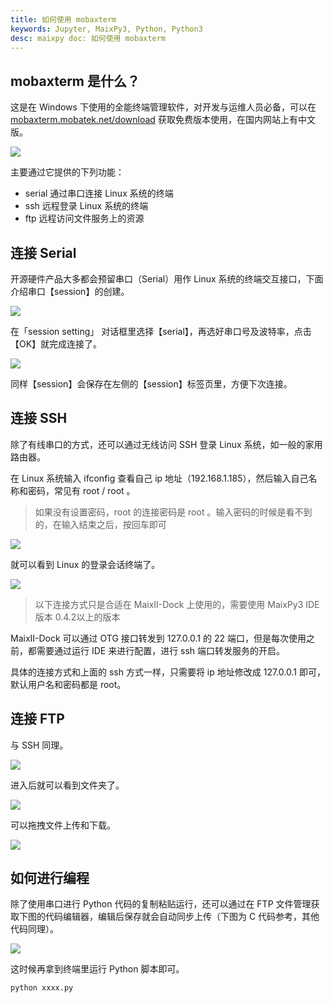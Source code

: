 ```yaml
---
title: 如何使用 mobaxterm 
keywords: Jupyter, MaixPy3, Python, Python3
desc: maixpy doc: 如何使用 mobaxterm 
---
```


## mobaxterm 是什么？

这是在 Windows 下使用的全能终端管理软件，对开发与运维人员必备，可以在 [mobaxterm.mobatek.net/download](https://mobaxterm.mobatek.net/download.html) 获取免费版本使用，在国内网站上有中文版。

![](https://mobaxterm.mobatek.net/img/moba/features/feature-terminal.png)

主要通过它提供的下列功能：

- serial 通过串口连接 Linux 系统的终端
- ssh 远程登录 Linux 系统的终端
- ftp 远程访问文件服务上的资源

## 连接 Serial

开源硬件产品大多都会预留串口（Serial）用作 Linux 系统的终端交互接口，下面介绍串口【session】的创建。

![](./asserts/mobaxterm-serial-4.png)

在「session setting」 对话框里选择【serial】，再选好串口号及波特率，点击【OK】就完成连接了。

![](./asserts/mobaxterm-serial-5.png)

同样【session】会保存在左侧的【session】标签页里，方便下次连接。

## 连接 SSH

除了有线串口的方式，还可以通过无线访问 SSH 登录 Linux 系统，如一般的家用路由器。

在 Linux 系统输入 ifconfig 查看自己 ip 地址（192.168.1.185），然后输入自己名称和密码，常见有 root / root 。

> 如果没有设置密码，root 的连接密码是 root 。输入密码的时候是看不到的，在输入结束之后，按回车即可

![](./asserts/mobaxterm_ssh.jpg)

就可以看到 Linux 的登录会话终端了。

![](./asserts/mobaxterm_ssh_view.jpg)

> 以下连接方式只是合适在 MaixII-Dock 上使用的，需要使用 MaixPy3 IDE 版本 0.4.2以上的版本

MaixII-Dock 可以通过 OTG 接口转发到 127.0.0.1 的 22 端口，但是每次使用之前，都需要通过运行 IDE 来进行配置，进行 ssh 端口转发服务的开启。

具体的连接方式和上面的 ssh 方式一样，只需要将 ip 地址修改成 127.0.0.1 即可，默认用户名和密码都是 root。

## 连接 FTP

与 SSH 同理。

![](./asserts/mobaxterm_ftp.png)

进入后就可以看到文件夹了。

![](./asserts/mobaxterm_ftp.jpg)

可以拖拽文件上传和下载。

![](./asserts/mobaxterm_ftp_ud.png)

## 如何进行编程

除了使用串口进行 Python 代码的复制粘贴运行，还可以通过在 FTP 文件管理获取下图的代码编辑器，编辑后保存就会自动同步上传（下图为 C 代码参考，其他代码同理）。

![](https://mobaxterm.mobatek.net/img/moba/features/feature-mobatexteditor.png)

这时候再拿到终端里运行 Python 脚本即可。

```bash
python xxxx.py
```
